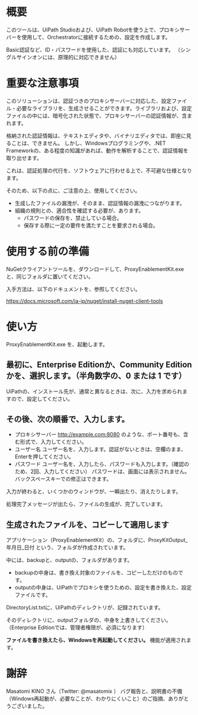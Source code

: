 # 概要

このツールは、UiPath Studioおよび、UiPath Robotを使う上で、プロキシサーバーを使用して、Orchestratorに接続するための、設定を作成します。

Basic認証など、ID・パスワードを使用した、認証にも対応しています。
（シングルサインオンには、原理的に対応できません）


# 重要な注意事項

このソリューションは、認証つきのプロキシサーバーに対応した、設定ファイル・必要なライブラリを、生成させることができます。ライブラリおよび、設定ファイルの中には、暗号化された状態で、プロキシサーバーの認証情報が、含まれます。

格納された認証情報は、テキストエディタや、バイナリエディタでは、即座に見ることは、できません。
しかし、Windowsプログラミングや、.NET Frameworkの、ある程度の知識があれば、動作を解析することで、認証情報を取り出せます。

これは、認証処理の代行を、ソフトウェアに行わせる上で、不可避な仕様となります。

そのため、以下の点に、ご注意の上、使用してください。
- 生成したファイルの漏洩が、そのまま、認証情報の漏洩につながります。
- 組織の規則との、適合性を確認する必要が、あります。
  - パスワードの保存を、禁止している場合。
  - 保存する際に一定の要件を満たすことを要求される場合。


# 使用する前の準備

NuGetクライアントツールを、ダウンロードして、ProxyEnablementKit.exeと、同じフォルダに置いてください。

入手方法は、以下のドキュメントを、参照してください。

https://docs.microsoft.com/ja-jp/nuget/install-nuget-client-tools

# 使い方
ProxyEnablementKit.exe を、起動します。

## 最初に、Enterprise Editionか、Community Editionかを、選択します。（半角数字の、0 または 1 です）

UiPathの、インストール先が、通常と異なるときは、次に、入力を求められますので、設定してください。

## その後、次の順番で、入力します。

- プロキシサーバー
http://example.com:8080 のような、ポート番号も、含む形式で、入力してください。
- ユーザー名
ユーザー名を、入力します。認証がないときは、空欄のまま、Enterを押してください。
- パスワード
ユーザー名を、入力したら、パスワードも入力します。（確認のため、2回、入力してください）
パスワードは、画面には表示されません。バックスペースキーでの修正はできます。

入力が終わると、いくつかのウィンドウが、一瞬出たり、消えたりします。

処理完了メッセージが出たら、ファイルの生成が、完了しています。

## 生成されたファイルを、コピーして適用します
アプリケーション（ProxyEnablementKit）の、フォルダに、ProxyKitOutput_年月日_日付 という、フォルダが作成されています。

中には、backupと、outputの、フォルダがあります。
- backupの中身は、書き換え対象のファイルを、コピーしただけのものです。
- outputの中身は、UiPathでプロキシを使うための、設定を書き換えた、設定ファイルです。

DirectoryList.txtに、UiPathのディレクトリが、記録されています。

そのディレクトリに、outputフォルダの、中身を上書きしてください。（Enterprise Editionでは、管理者権限が、必須になります）

**ファイルを書き換えたら、Windowsを再起動してください。**
機能が適用されます。


# 謝辞
Masatomi KINO さん（Twitter: @masatomix ）
バグ報告と、説明書の不備（Windows再起動が、必要なことが、わかりにくいこと）のご指摘、ありがとうございました。
